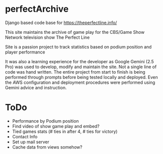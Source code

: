 # perfectArchive

Django based code base for https://theperfectline.info/

This site maintains the archive of game play for the CBS/Game Show Network television show The Perfect Line

Site is a passion project to track statistics based on podium position and player performance

It was also a learning experience for the developer as Google Gemini (2.5 Pro) was used to develop, modify and maintain
the site. Not a single line of code was hand written. The entire project from start to finish is being performed through
prompts before being tested locally and deployed. Even the AWS configuration and deployment procedures were performed
using Gemini advice and instruction.

# ToDo
* Performance by Podium position
* Find video of show game play and embed?
* Tied games stats (# ties in after 4, # ties for victory)
* Contact Info
* Set up mail server
* Cache data from views somehow?
